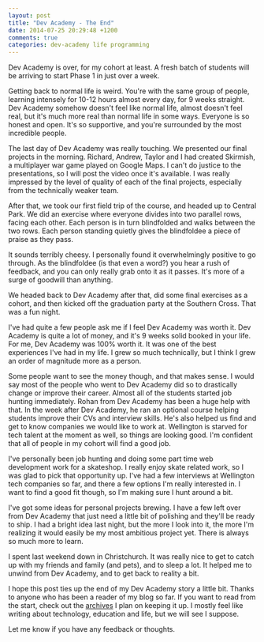 ```yaml
---
layout: post
title: "Dev Academy - The End"
date: 2014-07-25 20:29:48 +1200
comments: true
categories: dev-academy life programming
---
```


Dev Academy is over, for my cohort at least. A fresh batch of students will be arriving to start Phase 1 in just over a week.


Getting back to normal life is weird. You're with the same group of people, learning intensely for 10-12 hours almost every day, for 9 weeks straight. Dev Academy somehow doesn't feel like normal life, almost doesn't feel real, but it's much more real than normal life in some ways. Everyone is so honest and open. It's so supportive, and you're surrounded by the most incredible people.


The last day of Dev Academy was really touching. We presented our final projects in the morning. Richard, Andrew, Taylor and I had created Skirmish, a multiplayer war game played on Google Maps. I can't do justice to the presentations, so I will post the video once it's available. I was really impressed by the level of quality of each of the final projects, especially from the technically weaker team.


After that, we took our first field trip of the course, and headed up to Central Park. We did an exercise where everyone divides into two parallel rows, facing each other. Each person is in turn blindfolded and walks between the two rows. Each person standing quietly gives the blindfoldee a piece of praise as they pass.

<!--more-->

It sounds terribly cheesy. I personally found it overwhelmingly positive to go through. As the blindfoldee (is that even a word?) you hear a rush of feedback, and you can only really grab onto it as it passes. It's more of a surge of goodwill than anything.


We headed back to Dev Academy after that, did some final exercises as a cohort, and then kicked off the graduation party at the Southern Cross. That was a fun night.


I've had quite a few people ask me if I feel Dev Academy was worth it. Dev Academy is quite a lot of money, and it's 9 weeks solid booked in your life. For me, Dev Academy was 100% worth it. It was one of the best experiences I've had in my life. I grew so much technically, but I think I grew an order of magnitude more as a person.


Some people want to see the money though, and that makes sense. I would say most of the people who went to Dev Academy did so to drastically change or improve their career. Almost all of the students started job hunting immediately. Rohan from Dev Academy has been a huge help with that. In the week after Dev Academy, he ran an optional course helping students improve their CVs and interview skills. He's also helped us find and get to know companies we would like to work at. Wellington is starved for tech talent at the moment as well, so things are looking good. I'm confident that all of people in my cohort will find a good job.


I've personally been job hunting and doing some part time web development work for a skateshop. I really enjoy skate related work, so I was glad to pick that opportunity up. I've had a few interviews at Wellington tech companies so far, and there a few options I'm really interested in. I want to find a good fit though, so I'm making sure I hunt around a bit.


I've got some ideas for personal projects brewing. I have a few left over from Dev Academy that just need a little bit of polishing and they'll be ready to ship. I had a bright idea last night, but the more I look into it, the more I'm realizing it would easily be my most ambitious project yet. There is always so much more to learn.


I spent last weekend down in Christchurch. It was really nice to get to catch up with my friends and family (and pets), and to sleep a lot. It helped me to unwind from Dev Academy, and to get back to reality a bit.



I hope this post ties up the end of my Dev Academy story a little bit. Thanks to anyone who has been a reader of my blog so far. If you want to read from the start, check out the [archives](/blog/archives) I plan on keeping it up. I mostly feel like writing  about technology, education and life, but we will see I suppose.

Let me know if you have any feedback or thoughts.
